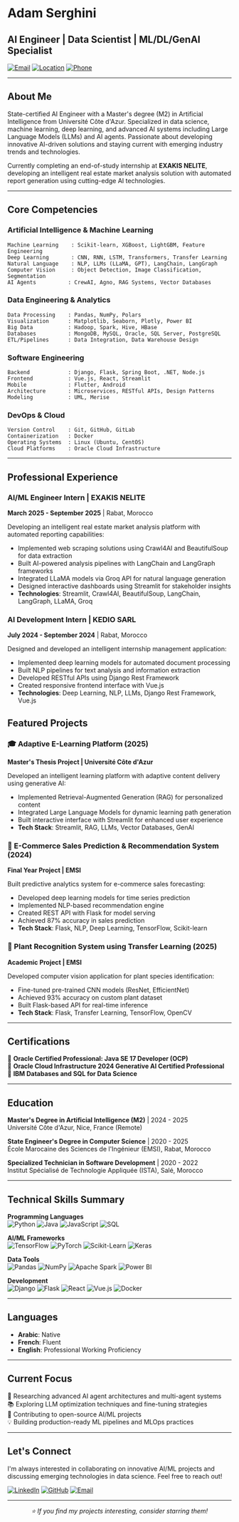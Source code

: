 # Adam Serghini

## AI Engineer | Data Scientist | ML/DL/GenAI Specialist

[![Email](https://img.shields.io/badge/Email-serghiniadam4%40gmail.com-D14836?style=flat&logo=gmail&logoColor=white)](mailto:serghiniadam4@gmail.com)
[![Location](https://img.shields.io/badge/Location-Salé%2C%20Morocco-00ADD8?style=flat&logo=google-maps&logoColor=white)]()
[![Phone](https://img.shields.io/badge/Phone-%2B212626813767-25D366?style=flat&logo=whatsapp&logoColor=white)](tel:+212626813767)

---

## About Me

State-certified AI Engineer with a Master's degree (M2) in Artificial Intelligence from Université Côte d'Azur. Specialized in data science, machine learning, deep learning, and advanced AI systems including Large Language Models (LLMs) and AI agents. Passionate about developing innovative AI-driven solutions and staying current with emerging industry trends and technologies.

Currently completing an end-of-study internship at **EXAKIS NELITE**, developing an intelligent real estate market analysis solution with automated report generation using cutting-edge AI technologies.

---

## Core Competencies

### Artificial Intelligence & Machine Learning
```
Machine Learning    : Scikit-learn, XGBoost, LightGBM, Feature Engineering
Deep Learning       : CNN, RNN, LSTM, Transformers, Transfer Learning
Natural Language    : NLP, LLMs (LLaMA, GPT), LangChain, LangGraph
Computer Vision     : Object Detection, Image Classification, Segmentation
AI Agents          : CrewAI, Agno, RAG Systems, Vector Databases
```

### Data Engineering & Analytics
```
Data Processing    : Pandas, NumPy, Polars
Visualization      : Matplotlib, Seaborn, Plotly, Power BI
Big Data           : Hadoop, Spark, Hive, HBase
Databases          : MongoDB, MySQL, Oracle, SQL Server, PostgreSQL
ETL/Pipelines      : Data Integration, Data Warehouse Design
```

### Software Engineering
```
Backend            : Django, Flask, Spring Boot, .NET, Node.js
Frontend           : Vue.js, React, Streamlit
Mobile             : Flutter, Android
Architecture       : Microservices, RESTful APIs, Design Patterns
Modeling           : UML, Merise
```

### DevOps & Cloud
```
Version Control    : Git, GitHub, GitLab
Containerization   : Docker
Operating Systems  : Linux (Ubuntu, CentOS)
Cloud Platforms    : Oracle Cloud Infrastructure
```

---

## Professional Experience

### AI/ML Engineer Intern | EXAKIS NELITE
**March 2025 - September 2025** | Rabat, Morocco

Developing an intelligent real estate market analysis platform with automated reporting capabilities:
- Implemented web scraping solutions using Crawl4AI and BeautifulSoup for data extraction
- Built AI-powered analysis pipelines with LangChain and LangGraph frameworks
- Integrated LLaMA models via Groq API for natural language generation
- Designed interactive dashboards using Streamlit for stakeholder insights
- **Technologies**: Streamlit, Crawl4AI, BeautifulSoup, LangChain, LangGraph, LLaMA, Groq

### AI Development Intern | KEDIO SARL
**July 2024 - September 2024** | Rabat, Morocco

Designed and developed an intelligent internship management application:
- Implemented deep learning models for automated document processing
- Built NLP pipelines for text analysis and information extraction
- Developed RESTful APIs using Django Rest Framework
- Created responsive frontend interface with Vue.js
- **Technologies**: Deep Learning, NLP, LLMs, Django Rest Framework, Vue.js


## Featured Projects

### 🎓 Adaptive E-Learning Platform (2025)
**Master's Thesis Project | Université Côte d'Azur**

Developed an intelligent learning platform with adaptive content delivery using generative AI:
- Implemented Retrieval-Augmented Generation (RAG) for personalized content
- Integrated Large Language Models for dynamic learning path generation
- Built interactive interface with Streamlit for enhanced user experience
- **Tech Stack**: Streamlit, RAG, LLMs, Vector Databases, GenAI

### 🛒 E-Commerce Sales Prediction & Recommendation System (2024)
**Final Year Project | EMSI**

Built predictive analytics system for e-commerce sales forecasting:
- Developed deep learning models for time series prediction
- Implemented NLP-based recommendation engine
- Created REST API with Flask for model serving
- Achieved 87% accuracy in sales prediction
- **Tech Stack**: Flask, NLP, Deep Learning, TensorFlow, Scikit-learn

### 🌺 Plant Recognition System using Transfer Learning (2025)
**Academic Project | EMSI**

Developed computer vision application for plant species identification:
- Fine-tuned pre-trained CNN models (ResNet, EfficientNet)
- Achieved 93% accuracy on custom plant dataset
- Built Flask-based API for real-time inference
- **Tech Stack**: Flask, Transfer Learning, TensorFlow, OpenCV

---

## Certifications

🏅 **Oracle Certified Professional: Java SE 17 Developer (OCP)**  
🏅 **Oracle Cloud Infrastructure 2024 Generative AI Certified Professional**  
🏅 **IBM Databases and SQL for Data Science**

---

## Education

**Master's Degree in Artificial Intelligence (M2)** | 2024 - 2025  
Université Côte d'Azur, Nice, France (Remote)

**State Engineer's Degree in Computer Science** | 2020 - 2025  
École Marocaine des Sciences de l'Ingénieur (EMSI), Rabat, Morocco

**Specialized Technician in Software Development** | 2020 - 2022  
Institut Spécialisé de Technologie Appliquée (ISTA), Salé, Morocco

---

## Technical Skills Summary

**Programming Languages**  
![Python](https://img.shields.io/badge/-Python-3776AB?style=flat&logo=python&logoColor=white)
![Java](https://img.shields.io/badge/-Java-007396?style=flat&logo=java&logoColor=white)
![JavaScript](https://img.shields.io/badge/-JavaScript-F7DF1E?style=flat&logo=javascript&logoColor=black)
![SQL](https://img.shields.io/badge/-SQL-4479A1?style=flat&logo=mysql&logoColor=white)

**AI/ML Frameworks**  
![TensorFlow](https://img.shields.io/badge/-TensorFlow-FF6F00?style=flat&logo=tensorflow&logoColor=white)
![PyTorch](https://img.shields.io/badge/-PyTorch-EE4C2C?style=flat&logo=pytorch&logoColor=white)
![Scikit-Learn](https://img.shields.io/badge/-Scikit%20Learn-F7931E?style=flat&logo=scikit-learn&logoColor=white)
![Keras](https://img.shields.io/badge/-Keras-D00000?style=flat&logo=keras&logoColor=white)

**Data Tools**  
![Pandas](https://img.shields.io/badge/-Pandas-150458?style=flat&logo=pandas&logoColor=white)
![NumPy](https://img.shields.io/badge/-NumPy-013243?style=flat&logo=numpy&logoColor=white)
![Apache Spark](https://img.shields.io/badge/-Spark-E25A1C?style=flat&logo=apache-spark&logoColor=white)
![Power BI](https://img.shields.io/badge/-Power%20BI-F2C811?style=flat&logo=power-bi&logoColor=black)

**Development**  
![Django](https://img.shields.io/badge/-Django-092E20?style=flat&logo=django&logoColor=white)
![Flask](https://img.shields.io/badge/-Flask-000000?style=flat&logo=flask&logoColor=white)
![React](https://img.shields.io/badge/-React-61DAFB?style=flat&logo=react&logoColor=black)
![Vue.js](https://img.shields.io/badge/-Vue.js-4FC08D?style=flat&logo=vue.js&logoColor=white)
![Docker](https://img.shields.io/badge/-Docker-2496ED?style=flat&logo=docker&logoColor=white)

---

## Languages

- **Arabic**: Native
- **French**: Fluent
- **English**: Professional Working Proficiency

---

## Current Focus

🔬 Researching advanced AI agent architectures and multi-agent systems  
📚 Exploring LLM optimization techniques and fine-tuning strategies  
🎯 Contributing to open-source AI/ML projects  
💡 Building production-ready ML pipelines and MLOps practices

---

## Let's Connect

I'm always interested in collaborating on innovative AI/ML projects and discussing emerging technologies in data science. Feel free to reach out!

[![LinkedIn](https://img.shields.io/badge/-LinkedIn-0077B5?style=flat&logo=linkedin&logoColor=white)](https://www.linkedin.com/in/adam-serghini-767b47273)
[![GitHub](https://img.shields.io/badge/-GitHub-181717?style=flat&logo=github&logoColor=white)](https://github.com/AdamSe22)
[![Email](https://img.shields.io/badge/-Email-D14836?style=flat&logo=gmail&logoColor=white)](mailto:serghiniadam4@gmail.com)

---

<div align="center">
  <i>⭐ If you find my projects interesting, consider starring them!</i>
</div>
